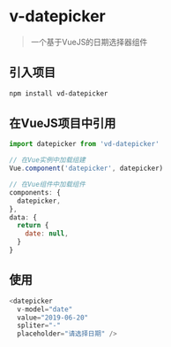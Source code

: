 # v-datepicker

> 一个基于VueJS的日期选择器组件

## 引入项目

``` bash
npm install vd-datepicker
```

## 在VueJS项目中引用

``` javascript
import datepicker from 'vd-datepicker'

// 在Vue实例中加载组建
Vue.component('datepicker', datepicker)

// 在Vue组件中加载组件
components: {
  datepicker,
},
data: {
  return {
    date: null,
  }
}

```

## 使用
``` javascript
<datepicker
  v-model="date"
  value="2019-06-20"
  spliter="-"
  placeholder="请选择日期" />
```
